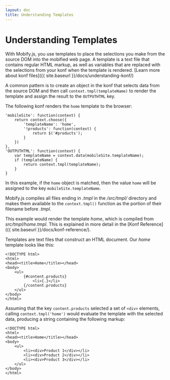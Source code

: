 ```yaml
---
layout: doc
title: Understanding Templates 
---
```


# Understanding Templates
    
With Mobify.js, you use templates to place the selections you make
from the source DOM into the mobified web page. A template is a text
file that contains regular HTML markup, as well as variables that are
replaced with the selections from your konf when the template is
rendered. [Learn more about konf files]({{ site.baseurl }}/docs/understanding-konf/)

A common pattern is to create an object in the konf that selects data
from the source DOM and then call `context.tmpl(templateName)` to 
render the template and assign the result to the `OUTPUTHTML` key.

The following konf renders the `home` template to the browser:

    'mobileSite': function(context) {
        return context.choose({
            'templateName': 'home',
            '!products': function(context) {
                return $('#products');
            }
        })
    },
    'OUTPUTHTML': function(context) {
        var templateName = context.data(mobileSite.templateName);
        if (templateName) {
            return context.tmpl(templateName);
        }
    }


In this example, if the `home` object is matched, then the value
`home` will be assigned to the key `mobileSite.templateName`.

Mobify.js compiles all files ending in _.tmpl_ in the _/src/tmpl/_
directory and makes them available to the `context.tmpl()` function as
the portion of their filename before _.tmpl_.

This example would render the template _home_, which is compiled from
_src/tmpl/home.tmpl_. This is explained in more detail in the [Konf
Reference]({{ site.baseurl }}/docs/konf-reference/).

Templates are text files that construct an HTML document. Our _home_
template looks like this:

    <!DOCTYPE html>
    <html>
    <head><title>Home</title></head>
    <body>
        <ul>
            {#content.products}
                <li>{.}</li>
            {/content.products}
        </ul>
    </body>
    </html>

Assuming that the key `content.products` selected a set of `<div>`
elements, calling `context.tmpl('home')` would evaluate the template
with the selected data, producing a string containing the following
markup:

    <!DOCTYPE html>
    <html>
    <head><title>Home</title></head>
    <body>
        <ul>
            <li><div>Product 1</div></li>
            <li><div>Product 2</div></li>
            <li><div>Product 3</div></li>
        </ul>
    </body>
    </html>
